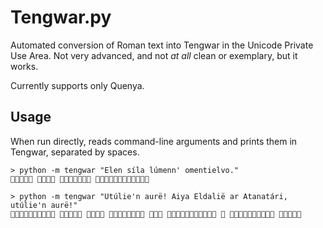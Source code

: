 # Tengwar.py

Automated conversion of Roman text into Tengwar in the Unicode Private Use Area. Not very advanced, and not *at all* clean or exemplary, but it works.

Currently supports only Quenya.

## Usage

When run directly, reads command-line arguments and prints them in Tengwar, separated by spaces.

    > python -m tengwar "Elen síla lúmenn' omentielvo."
       

    > python -m tengwar "Utúlie'n aurë! Aiya Eldalië ar Atanatári, utúlie'n aurë!"
            
